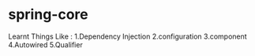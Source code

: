 # spring-core

Learnt Things Like :
1.Dependency Injection
2.configuration
3.component
4.Autowired
5.Qualifier
